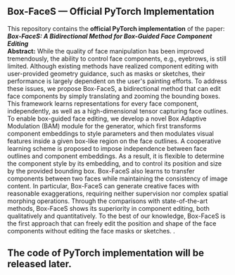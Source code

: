 <a name="ykjVp"></a>

## Box-FaceS — Official PyTorch Implementation

This repository contains  the **official PyTorch implementation** of the paper:<br /> **_Box-FaceS: A Bidirectional Method for Box-Guided Face Component Editing_**
<br />**Abstract:** 		While the quality of face manipulation has been improved tremendously, the ability to control face components, e.g., eyebrows, is still limited. Although existing methods have realized component editing with user-provided geometry guidance, such as masks or sketches, their performance is largely dependent on the user's painting efforts. To address these issues, we propose Box-FaceS, a bidirectional method that can edit face components by simply translating and zooming the bounding boxes. This framework learns representations for every face component, independently, as well as a high-dimensional tensor capturing face outlines. To enable box-guided face editing, we develop a novel Box Adaptive Modulation (BAM) module for the generator, which first transforms component embeddings to style parameters and then modulates visual features inside a given box-like region on the face outlines.  A cooperative learning scheme is proposed to impose independence between face outlines and component embeddings. As a result, it is flexible to determine the component style by its embedding, and to control its position and size by the provided bounding box. Box-FaceS also learns to transfer components between two faces while maintaining the consistency of image content.  In particular, Box-FaceS can generate creative faces with reasonable exaggerations, requiring neither supervision nor complex spatial morphing operations. Through the comparisons with state-of-the-art methods, Box-FaceS shows its superiority in component editing, both qualitatively and quantitatively. To the best of our knowledge, Box-FaceS is the first approach that can freely edit the position and shape of the face components without editing the face masks or sketches. .
<a name="wINHE"></a>


## The code of PyTorch implementation will be released later.<br /><br />

